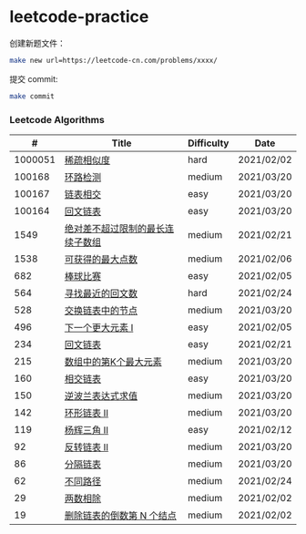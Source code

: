 # leetcode-practice

创建新题文件：
```sh
make new url=https://leetcode-cn.com/problems/xxxx/
```

提交 commit:
```sh
make commit
```

### Leetcode Algorithms

| # | Title | Difficulty | Date |
|---| ----- | ---------- | ---- |
|1000051|[稀疏相似度](./algorithms/1000051-sparse-similarity-lcci.md)|hard|2021/02/02|
|100168|[环路检测](./algorithms/100168-linked-list-cycle-lcci.md)|medium|2021/03/20|
|100167|[链表相交](./algorithms/100167-intersection-of-two-linked-lists-lcci.md)|easy|2021/03/20|
|100164|[回文链表](./algorithms/100164-palindrome-linked-list-lcci.md)|easy|2021/03/20|
|1549|[绝对差不超过限制的最长连续子数组](./algorithms/1549-longest-continuous-subarray-with-absolute-diff-less-than-or-equal-to-limit.md)|medium|2021/02/21|
|1538|[可获得的最大点数](./algorithms/1538-maximum-points-you-can-obtain-from-cards.md)|medium|2021/02/06|
|682|[棒球比赛](./algorithms/682-baseball-game.md)|easy|2021/02/05|
|564|[寻找最近的回文数](./algorithms/564-find-the-closest-palindrome.md)|hard|2021/02/24|
|528|[交换链表中的节点](./algorithms/528-swapping-nodes-in-a-linked-list.md)|medium|2021/03/20|
|496|[下一个更大元素 I](./algorithms/496-next-greater-element-i.md)|easy|2021/02/05|
|234|[回文链表](./algorithms/234-palindrome-linked-list.md)|easy|2021/02/21|
|215|[数组中的第K个最大元素](./algorithms/215-kth-largest-element-in-an-array.md)|medium|2021/03/20|
|160|[相交链表](./algorithms/160-intersection-of-two-linked-lists.md)|easy|2021/03/20|
|150|[逆波兰表达式求值](./algorithms/150-evaluate-reverse-polish-notation.md)|medium|2021/03/20|
|142|[环形链表 II](./algorithms/142-linked-list-cycle-ii.md)|medium|2021/03/20|
|119|[杨辉三角 II](./algorithms/119-pascals-triangle-ii.md)|easy|2021/02/12|
|92|[反转链表 II](./algorithms/92-reverse-linked-list-ii.md)|medium|2021/03/20|
|86|[分隔链表](./algorithms/86-partition-list.md)|medium|2021/03/20|
|62|[不同路径](./algorithms/62-unique-paths.md)|medium|2021/02/24|
|29|[两数相除](./algorithms/29-divide-two-integers.md)|medium|2021/02/02|
|19|[删除链表的倒数第 N 个结点](./algorithms/19-remove-nth-node-from-end-of-list.md)|medium|2021/02/02|

